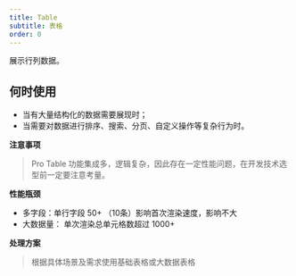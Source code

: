 ```yaml
---
title: Table
subtitle: 表格
order: 0
---
```


展示行列数据。

## 何时使用

- 当有大量结构化的数据需要展现时；
- 当需要对数据进行排序、搜索、分页、自定义操作等复杂行为时。

**注意事项**

> Pro Table 功能集成多，逻辑复杂，因此存在一定性能问题，在开发技术选型前一定要注意考量。

**性能瓶颈**

- 多字段：单行字段 50+ （10条）影响首次渲染速度，影响不大
- 大数据量： 单次渲染总单元格数超过 1000+ 

**处理方案** 

> 根据具体场景及需求使用基础表格或大数据表格
